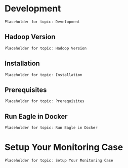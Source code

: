 # Development
`Placeholder for topic: Development`

## Hadoop Version
`Placeholder for topic: Hadoop Version`

## Installation
`Placeholder for topic: Installation`

## Prerequisites
`Placeholder for topic: Prerequisites`

## Run Eagle in Docker
`Placeholder for topic: Run Eagle in Docker`

# Setup Your Monitoring Case
`Placeholder for topic: Setup Your Monitoring Case`